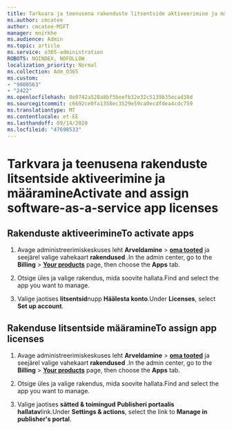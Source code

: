 ```yaml
---
title: Tarkvara ja teenusena rakenduste litsentside aktiveerimine ja määramine
ms.author: cmcatee
author: cmcatee-MSFT
manager: mnirkhe
ms.audience: Admin
ms.topic: article
ms.service: o365-administration
ROBOTS: NOINDEX, NOFOLLOW
localization_priority: Normal
ms.collection: Adm_O365
ms.custom:
- "9000563"
- "2422"
ms.openlocfilehash: 8e0742a528a8bf5beefb32e32c5139b35ecad38d
ms.sourcegitcommit: c6692ce0fa1358ec3529e59ca0ecdfdea4cdc759
ms.translationtype: MT
ms.contentlocale: et-EE
ms.lasthandoff: 09/14/2020
ms.locfileid: "47698533"
---
```

# <a name="activate-and-assign-software-as-a-service-app-licenses"></a><span data-ttu-id="eeb80-102">Tarkvara ja teenusena rakenduste litsentside aktiveerimine ja määramine</span><span class="sxs-lookup"><span data-stu-id="eeb80-102">Activate and assign software-as-a-service app licenses</span></span> 

## <a name="to-activate-apps"></a><span data-ttu-id="eeb80-103">Rakenduste aktiveerimine</span><span class="sxs-lookup"><span data-stu-id="eeb80-103">To activate apps</span></span>

1. <span data-ttu-id="eeb80-104">Avage administreerimiskeskuses leht **Arveldamine**  >  **[oma tooted](https://go.microsoft.com/fwlink/p/?linkid=842054)** ja seejärel valige vahekaart **rakendused** .</span><span class="sxs-lookup"><span data-stu-id="eeb80-104">In the admin center, go to the **Billing** > **[Your products](https://go.microsoft.com/fwlink/p/?linkid=842054)** page, then choose the **Apps** tab.</span></span>

2. <span data-ttu-id="eeb80-105">Otsige üles ja valige rakendus, mida soovite hallata.</span><span class="sxs-lookup"><span data-stu-id="eeb80-105">Find and select the app you want to manage.</span></span>

3. <span data-ttu-id="eeb80-106">Valige jaotises **litsentsid**nupp **Häälesta konto**.</span><span class="sxs-lookup"><span data-stu-id="eeb80-106">Under **Licenses**, select **Set up account**.</span></span>  

## <a name="to-assign-app-licenses"></a><span data-ttu-id="eeb80-107">Rakenduse litsentside määramine</span><span class="sxs-lookup"><span data-stu-id="eeb80-107">To assign app licenses</span></span>

1. <span data-ttu-id="eeb80-108">Avage administreerimiskeskuses leht **Arveldamine**  >  **[oma tooted](https://go.microsoft.com/fwlink/p/?linkid=842054)** ja seejärel valige vahekaart **rakendused** .</span><span class="sxs-lookup"><span data-stu-id="eeb80-108">In the admin center, go to the **Billing** > **[Your products](https://go.microsoft.com/fwlink/p/?linkid=842054)** page, then choose the **Apps** tab.</span></span>

2. <span data-ttu-id="eeb80-109">Otsige üles ja valige rakendus, mida soovite hallata.</span><span class="sxs-lookup"><span data-stu-id="eeb80-109">Find and select the app you want to manage.</span></span>  

3. <span data-ttu-id="eeb80-110">Valige jaotises **sätted & toimingud** **Publisheri portaalis hallatav**link.</span><span class="sxs-lookup"><span data-stu-id="eeb80-110">Under **Settings & actions**, select the link to **Manage in publisher's portal**.</span></span>